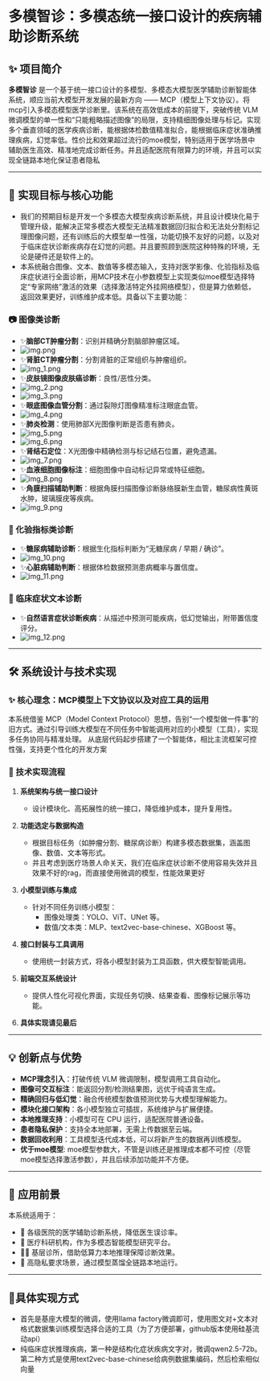 # 多模智诊：多模态统一接口设计的疾病辅助诊断系统

## ✨ 项目简介

**多模智诊** 是一个基于统一接口设计的多模型、多模态大模型医学辅助诊断智能体系统，顺应当前大模型开发发展的最新方向 —— MCP（模型上下文协议）。将mcp引入多模态模型医学诊断里。该系统在高效低成本的前提下，突破传统 VLM 微调模型的单一性和“只能粗略描述图像”的局限，支持精细图像处理与标记。实现多个垂直领域的医学疾病诊断，能根据体检数值精准拟合，能根据临床症状准确推理疾病，幻觉率低。性价比和效果超过流行的moe模型，特别适用于医学场景中辅助医生高效、精准地完成诊断任务。并且适配医院有限算力的环境，并且可以实现全链路本地化保证患者隐私

---

## 🎯 实现目标与核心功能
- 我们的预期目标是开发一个多模态大模型疾病诊断系统，并且设计模块化易于管理升级，能解决正常多模态大模型无法精准数据回归拟合和无法处分割标记理图像问题，还有训练后的大模型单一性强，功能切换不友好的问题，以及对于临床症状诊断疾病存在幻觉的问题。并且要照顾到医院这种特殊的环境，无论是硬件还是软件上的。
- 本系统融合图像、文本、数值等多模态输入，支持对医学影像、化验指标及临床症状进行全面诊断，用MCP技术在小参数模型上实现类似moe模型选择特定“专家网络”激活的效果（选择激活特定外挂网络模型），但是算力依赖低，返回效果更好，训练维护成本低。具备以下主要功能：

### 📷 图像类诊断
- ✨**脑部CT肿瘤分割**：识别并精确分割脑部肿瘤区域。
- ![img.png](img.png)
- ✨**肾脏CT肿瘤分割**：分割肾脏的正常组织与肿瘤组织。
- ![img_1.png](img_1.png)
- ✨**皮肤镜图像皮肤癌诊断**：良性/恶性分类。
- ![img_2.png](img_2.png)
- ![img_3.png](img_3.png)
- ✨**眼底图像血管分割**：通过裂隙灯图像精准标注眼底血管。
- ![img_4.png](img_4.png)
- ✨**肺炎检测**：使用肺部X光图像判断是否患有肺炎。
- ![img_5.png](img_5.png)
- ![img_6.png](img_6.png)
- ✨**肾结石定位**：X光图像中精确检测与标记结石位置，避免遗漏。
- ![img_7.png](img_7.png)
- ✨**血液细胞图像标注**：细胞图像中自动标记异常或特征细胞。
- ![img_8.png](img_8.png)
- ✨**角膜扫描辅助判断**：根据角膜扫描图像诊断脉络膜新生血管，糖尿病性黄斑水肿，玻璃膜疣等疾病。
- ![img_9.png](img_9.png)
### 🧪 化验指标类诊断
- ✨**糖尿病辅助诊断**：根据生化指标判断为“无糖尿病 / 早期 / 确诊”。
- ![img_10.png](img_10.png)
- ✨**心脏病辅助判断**：根据体检数据预测患病概率与置信度。
- ![img_11.png](img_11.png)
### 💬 临床症状文本诊断
- ✨**自然语言症状诊断疾病**：从描述中预测可能疾病，低幻觉输出，附带置信度评分。
- ![img_12.png](img_12.png)



---

## 🛠️ 系统设计与技术实现

### ✨ 核心理念：MCP模型上下文协议以及对应工具的运用

本系统借鉴 MCP（Model Context Protocol）思想，告别“一个模型做一件事”的旧方式。通过引导训练大模型在不同任务中智能调用对应的小模型（工具），实现多任务协同与精准处理。
从底层代码起步搭建了一个智能体，相比主流框架可控性强，支持更个性化的开发方案

### 🔧 技术实现流程

1. **系统架构与统一接口设计**
   - 设计模块化、高拓展性的统一接口，降低维护成本，提升复用性。

2. **功能选定与数据构造**
   - 根据目标任务（如肿瘤分割、糖尿病诊断）构建多模态数据集，涵盖图像、数值、文本等形式。
   - 并且考虑到医疗场景人命关天，我们在临床症状诊断不使用容易失效并且效果不好的rag，而直接使用微调的模型，性能效果更好

3. **小模型训练与集成**
   - 针对不同任务训练小模型：
     - 图像处理类：YOLO、ViT、UNet 等。
     - 数值/文本类：MLP、text2vec-base-chinese、XGBoost 等。

4. **接口封装与工具调用**
   - 使用统一封装方式，将各小模型封装为工具函数，供大模型智能调用。

5. **前端交互系统设计**
   - 提供人性化可视化界面，实现任务切换、结果查看、图像标记展示等功能。
6. **具体实现请见最后**
---

## 💡 创新点与优势

-  **MCP理念引入**：打破传统 VLM 微调限制，模型调用工具自动化。
-  **图像可交互标注**：能返回分割/检测结果图，远优于纯语言生成。
-  **精确回归与低幻觉**：融合传统模型数值预测优势与大模型理解能力。
-  **模块化接口架构**：各小模型独立可插拔，系统维护与扩展便捷。
-  **本地推理支持**：小模型可在 CPU 运行，适配医院普通设备。
-  **患者隐私保护**：支持全本地部署，无需上传数据至云端。
-  **数据回收利用**：工具模型迭代成本低，可以将新产生的数据再训练模型。
-  **优于moe模型**: moe模型参数大，不管是训练还是推理成本都不可控（尽管moe模型选择激活参数），并且后续添加功能并不方便。

---

## 🔭 应用前景

本系统适用于：

- 🏥 各级医院的医学辅助诊断系统，降低医生误诊率。
- 🧪 医疗科研机构，作为多模态智能模型研究平台。
- 🧑‍⚕️ 基层诊所，借助低算力本地推理保障诊断效果。
- 🔐 高隐私要求场景，通过模型蒸馏全链路本地运行。

---

## 🎈具体实现方式
- 首先是基座大模型的微调，使用llama factory微调即可，使用图文对+文本对格式数据集训练模型选择合适的工具（为了方便部署，github版本使用硅基流动api）
- 纯临床症状推理疾病，第一种是结构化症状疾病文字对，微调qwen2.5-72b。第二种方式是使用text2vec-base-chinese给病例数据集编码，然后检索相似向量




